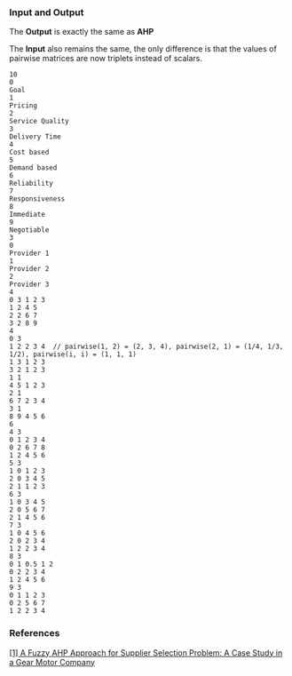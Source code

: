 ### Input and Output

The **Output** is exactly the same as **AHP**

The **Input** also remains the same, the only difference is that the values of pairwise matrices are now triplets instead of scalars.

```
10
0
Goal
1
Pricing
2
Service Quality
3
Delivery Time
4
Cost based
5
Demand based
6
Reliability
7
Responsiveness
8
Immediate
9
Negotiable
3
0
Provider 1
1
Provider 2
2
Provider 3
4
0 3 1 2 3
1 2 4 5
2 2 6 7
3 2 8 9
4
0 3
1 2 2 3 4  // pairwise(1, 2) = (2, 3, 4), pairwise(2, 1) = (1/4, 1/3, 1/2), pairwise(i, i) = (1, 1, 1)
1 3 1 2 3
3 2 1 2 3
1 1
4 5 1 2 3
2 1
6 7 2 3 4
3 1
8 9 4 5 6
6
4 3
0 1 2 3 4
0 2 6 7 8
1 2 4 5 6
5 3
1 0 1 2 3
2 0 3 4 5
2 1 1 2 3
6 3
1 0 3 4 5
2 0 5 6 7
2 1 4 5 6
7 3
1 0 4 5 6
2 0 2 3 4
1 2 2 3 4
8 3
0 1 0.5 1 2
0 2 2 3 4
1 2 4 5 6
9 3
0 1 1 2 3
0 2 5 6 7
1 2 2 3 4
```

### References

[[1] A Fuzzy AHP Approach for Supplier Selection Problem: A Case Study in a Gear Motor Company](https://arxiv.org/abs/1311.2886)
